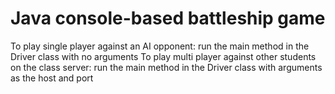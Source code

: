 # Java console-based battleship game
To play single player against an AI opponent: run the main method in the Driver class with no arguments
To play multi player against other students on the class server: run the main method in the Driver class with arguments as the host and port
